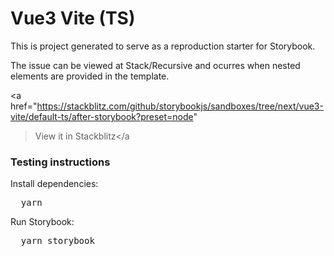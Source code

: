 <h1>Vue3 Vite (TS)</h1>

<p>
  This is project generated to serve as a reproduction starter for Storybook.
</p>

<p>
  The issue can be viewed at Stack/Recursive and ocurres when nested elements are provided in the template.
</p>

<a
  href="https://stackblitz.com/github/storybookjs/sandboxes/tree/next/vue3-vite/default-ts/after-storybook?preset=node"
  >View it in Stackblitz</a
>

<h3>Testing instructions</h3>

<p>Install dependencies:</p>
<pre>
  yarn
</pre>

<p>Run Storybook:</p>
<pre>
  yarn storybook
</pre>
